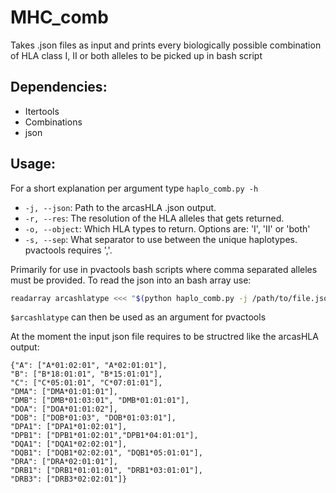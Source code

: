 # MHC_comb
Takes .json files as input and prints every biologically possible combination of HLA class I, II or both alleles to be picked up in bash script 

## Dependencies:
* Itertools
* Combinations
* json

## Usage:
For a short explanation per argument type `haplo_comb.py -h`

* `-j, --json`: Path to the arcasHLA .json output.
* `-r, --res`: The resolution of the HLA alleles that gets returned.
* `-o, --object`: Which HLA types to return. Options are: 'I', 'II' or 'both'
* `-s, --sep`: What separator to use between the unique haplotypes. pvactools requires ','.

Primarily for use in pvactools bash scripts where comma separated alleles must be provided. To read the json into an bash array  use:

```Bash
readarray arcashlatype <<< "$(python haplo_comb.py -j /path/to/file.json -r 2 -o both -s ',')"
```
`$arcashlatype` can then be used as an argument for pvactools

At the moment the input json file requires to be structred like the arcasHLA output:

```
{"A": ["A*01:02:01", "A*02:01:01"],
"B": ["B*18:01:01", "B*15:01:01"],
"C": ["C*05:01:01", "C*07:01:01"],
"DMA": ["DMA*01:01:01"],
"DMB": ["DMB*01:03:01", "DMB*01:01:01"],
"DOA": ["DOA*01:01:02"],
"DOB": ["DOB*01:03", "DOB*01:03:01"],
"DPA1": ["DPA1*01:02:01"],
"DPB1": ["DPB1*01:02:01","DPB1*04:01:01"],
"DQA1": ["DQA1*02:02:01"],
"DQB1": ["DQB1*02:02:01", "DQB1*05:01:01"],
"DRA": ["DRA*02:01:01"],
"DRB1": ["DRB1*01:01:01", "DRB1*03:01:01"],
"DRB3": ["DRB3*02:02:01"]}
```
